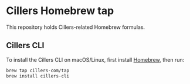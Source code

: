 # Cillers Homebrew tap
This repository holds Cillers-related Homebrew formulas.

## Cillers CLI
To install the Cillers CLI on macOS/Linux, first install [Homebrew](https://brew.sh/), then run:
```bash
brew tap cillers-com/tap
brew install cillers-cli
```
